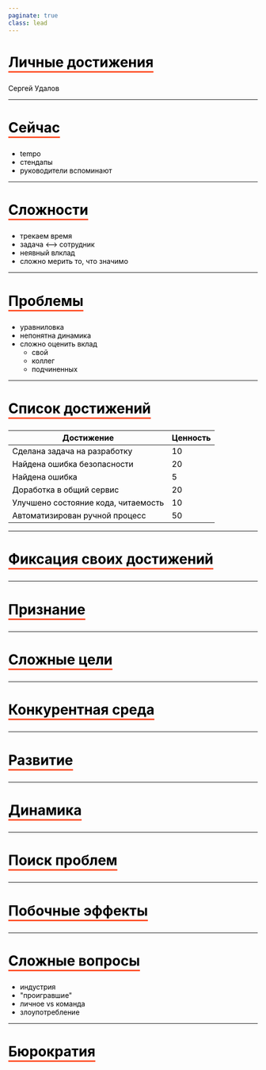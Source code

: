 ```yaml
---
paginate: true
class: lead
---
```

<style>
  {font-family: Monaco}
  section {
    background: #f2f2f2;
  }
  h1,body,li,p { color: black; }

  h1 {
    text-decoration: underline;
    text-decoration-color: #FF5028;
    text-underline-offset: 0.3em;
    text-decoration-thickness: 0.1em;
    padding-bottom: 0.3em;
  }
  img {
    display: block;
    margin-left: auto;
    margin-right: auto;
    max-height: 70%;
    max-width: 100%;
  }
</style>
<!--
_paginate: false
_class: lead
-->


# Личные достижения

Сергей Удалов

---

# Сейчас

* tempo
* стендапы
* руководители вспоминают


---

# Сложности


* трекаем время
* задача <--> сотрудник
* неявный влклад
* сложно мерить то, что значимо

---

# Проблемы

* уравниловка
* непонятна динамика
* сложно оценить вклад
  * свой
  * коллег
  * подчиненных

<!--

Назову лишь некоторые

-->


---

# Список достижений

| Достижение                                            | Ценность |
|-------------------------------------------------------|----------|
| Сделана задача на разработку                          | 10       |
| Найдена ошибка безопасности                           | 20       |
| Найдена ошибка                                        | 5        |
| Доработка в общий сервис                              | 20       |
| Улучшено состояние кода, читаемость                   | 10       |
| Автоматизирован ручной процесс                        | 50       |

<!--

- можно вводить любые достижения, которые сложно измерить автоматом

-->

---

# Фиксация своих достижений

<!--

- лучше всего знаешь, что сделал
- похвалиться
- важная

-->

---

# Признание 

---

# Сложные цели

<!--
* code review
* мониторинг
* общие сервисы
-->

---

# Конкурентная среда

---

# Развитие

---

# Динамика

<!--
- развитие джуна
- проседание производительности
- я лучше или хуже?
-->

---

# Поиск проблем

---

# Побочные эффекты

<!--
- работа через jira
- декомпозиция
-->


---

# Сложные вопросы

* индустрия
* "проигравшие"
* личное vs команда
* злоупотребление


---

# Бюрократия

